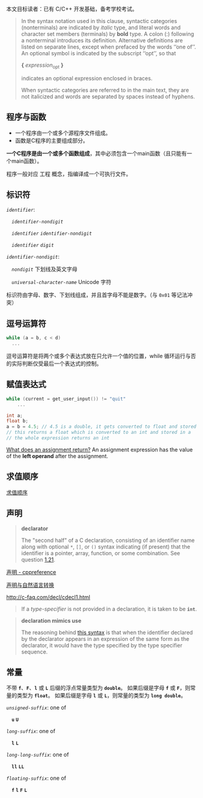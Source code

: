 本文目标读者：已有 C/C++ 开发基础，备考学校考试。

> In the syntax notation used in this clause, syntactic categories (nonterminals) are indicated by *italic* type, and literal words and character set members (terminals) by **bold** type. A colon (:) following a nonterminal introduces its definition. Alternative definitions are listed on separate lines, except when prefaced by the words ‘‘one of’’. An optional symbol is indicated by the subscript ‘‘opt’’, so that
>
> **{** *expression*<sub>opt</sub> **}**
>
> indicates an optional expression enclosed in braces.
>
> When  syntactic  categories  are  referred  to  in  the  main  text,  they are  not  italicized  and words are separated by spaces instead of hyphens.
>

## 程序与函数

- 一个程序由一个或多个源程序文件组成。
- 函数是C程序的主要组成部分。

**一个C程序是由一个或多个函数组成**，其中必须包含一个main函数（且只能有一个main函数）。

程序一般对应 工程 概念，指编译成一个可执行文件。

## 标识符

*`identifier`*:

 *`identifier-nondigit`*

 *`identifier`* *`identifier-nondigit`*

 *`identifier`* *`digit`*

*`identifier-nondigit`*:

 *`nondigit`* 下划线及英文字母

 *`universal-character-name`* Unicode 字符

标识符由字母、数字、下划线组成，并且首字母不能是数字。（与 `0x01` 等记法冲突）

## 逗号运算符

```c
while (a = b, c < d)
  ...
```

逗号运算符是将两个或多个表达式放在只允许一个值的位置，while 循环运行与否的实际判断仅受最后一个表达式的控制。

## 赋值表达式

```c
while (current = get_user_input()) != "quit"
    ...
```

```c
int a;
float b;
a = b = 4.5; // 4.5 is a double, it gets converted to float and stored into b 
// this returns a float which is converted to an int and stored in a
// the whole expression returns an int
```

[What does an assignment return?](https://stackoverflow.com/questions/9514569/what-does-an-assignment-return) An assignment expression has the value of the **left operand** after the assignment.

## 求值顺序

[求值顺序](https://zh.cppreference.com/w/c/language/eval_order)

## 声明

> **declarator**
>
> The "second half" of a C declaration, consisting of an identifier name along with optional `*`, `[]`, or `()` syntax indicating (if present) that the identifier is a pointer, array, function, or some combination. See question [1.21](http://c-faq.com/decl/cdecl1.html).

[声明 - cppreference](https://zh.cppreference.com/w/c/language/declarations)

[声明与自然语言转换](https://cdecl.org/)

http://c-faq.com/decl/cdecl1.html

> If a *type-specifier* is not provided in a declaration, it is taken to be **`int`**.

> **declaration mimics use**
>
> The reasoning behind [this syntax](https://en.cppreference.com/w/c/language/declarations#Declarators) is that when the identifier declared by the declarator appears in an expression of the same form as the declarator, it would have the type specified by the type specifier sequence.

## 常量

不带 **`f`**、**`F`**、**`l`** 或 **`L`** 后缀的浮点常量类型为 **`double`**。 如果后缀是字母 **`f`** 或 **`F`**，则常量的类型为 **`float`**。 如果后缀是字母 **`l`** 或 **`L`**，则常量的类型为 **`long double`**。 

*`unsigned-suffix`*: one of

 **`u`** **`U`**

*`long-suffix`*: one of

 **`l`** **`L`**

*`long-long-suffix`*: one of

 **`ll`** **`LL`**

*`floating-suffix`*: one of

 **`f`** **`l`** **`F`** **`L`**
